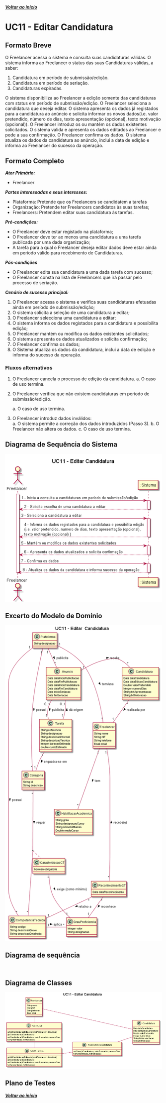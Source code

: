 ##### [Voltar ao início](https://github.com/blestonbandeiraUPSKILL/upskill_java1_labprg_grupo2/tree/main/README.md)

# UC11 - Editar Candidatura


## Formato Breve


O Freelancer acessa o sistema e consulta suas candidaturas válidas. O sistema informa ao Freelancer o status das suas Candidaturas válidas, a saber: 
1. Candidatura em período de submissão/edição.
2. Candidatura em período de seriação.
3. Candidaturas expiradas.

O sistema disponibiliza ao Freelancer a edição somente das candidaturas
com status em período de submissão/edição. O Freelancer seleciona a candidatura que deseja editar. O sistema apresenta os dados já registados para a candidatura ao anúncio e solicita informar os novos dados(i.e. valor pretendido, número de dias, texto apresentação (opcional), texto motivação (opcional)). O Freelancer introduz os ou mantém os dados existentes solicitados. O sistema valida e apresenta os dados editados
ao Freelancer e pede a sua confirmação. O Freelancer confirma os dados. O sistema atualiza os dados da candidatura ao anúncio, inclui a data de edição e informa ao Freelancer do sucesso da operação.

## Formato Completo

**_Ator Primário:_**

- Freelancer

**_Partes interessadas e seus interesses:_**

- Plataforma: Pretende que os Freelancers se candidatem a tarefas
- Organização: Pretende ter Freelancers candidatos às suas tarefas;
- Freelancers: Pretendem editar suas candidatura às tarefas.

**_Pré-condições:_**

- O Freelancer deve estar registado na plataforma;
- O Freelancer deve ter ao menos uma candidatura a uma tarefa publicada por uma dada organização;
- A tarefa para a qual o Freelancer deseja editar dados deve estar ainda em período válido para recebimento de Candidaturas.

**_Pós-condições_**

- O Freelancer edita sua candidatura a uma dada tarefa com sucesso;
- O Freelancer consta na lista de Freelancers que irá passar pelo processo de seriação.

**_Cenário de sucesso principal:_**

1. O Freelancer acessa o sistema e verifica suas candidaturas efetuadas ainda em período de submissão/edição;
2. O sistema solicita a seleção de uma candidatura a editar;
3. O Freelancer selecciona uma candidatura a editar;
4. O sistema informa os dados registados para a candidatura e possibilita edição; 
5. O Freelancer mantém ou modifica os dados existentes solicitados;
6. O sistema apresenta os dados atualizados e solicita confirmação;
7. O Freelancer confirma os dados;
8. O Sistema atualiza os dados da candidatura, inclui a data de edição e informa do sucesso da operação.

### Fluxos alternativos

1. O Freelancer cancela o processo de edição da candidatura. 
   a. O caso de uso termina.

2. O Freelancer verifica que não existem candidaturas em período de submissão/edição. 

   a. O caso de uso termina.

3. O Freelancer introduz dados inválidos:    
    a. O sistema permite a correção dos dados introduzidos (Passo 3).
    b. O Freelancer não altera os dados. 
    c. O caso de uso termina.

## Diagrama de Sequência do Sistema
![UC11_Editar_Candidatura.png](https://github.com/blestonbandeiraUPSKILL/upskill_java1_labprg_grupo2/blob/main/Documenta%C3%A7%C3%A3o/Sprint%204/UC11_Editar_Candidatura/UC11_Editar_Candidatura.png)

## Excerto do Modelo de Domínio
![UC11_ExcertoMD_Editar_Candidatura.png](https://github.com/blestonbandeiraUPSKILL/upskill_java1_labprg_grupo2/blob/main/Documenta%C3%A7%C3%A3o/Sprint%204/UC11_Editar_Candidatura/UC11_ExcertoMD_Editar_Candidatura.png)

## Diagrama de sequência <br/>
![]()

## Diagrama de Classes <br/>
![UC11_Editar_Candidatura_DiagClas.png](https://github.com/blestonbandeiraUPSKILL/upskill_java1_labprg_grupo2/blob/main/Documenta%C3%A7%C3%A3o/Sprint%204/UC11_Editar_Candidatura/UC11_Editar_Candidatura_DiagClas.png)

## Plano de Testes <br/>
[]()

##### [Voltar ao início](https://github.com/blestonbandeiraUPSKILL/upskill_java1_labprg_grupo2/tree/main/README.md)